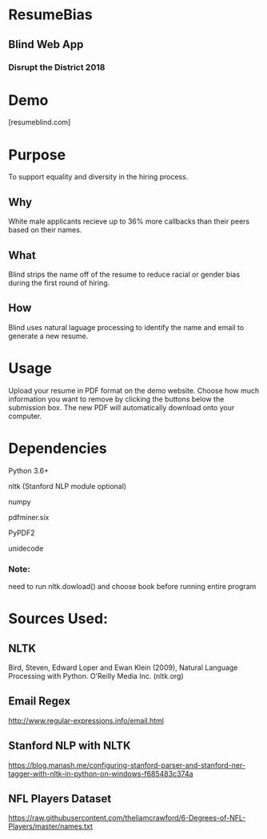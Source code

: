 # **ResumeBias**
## Blind Web App
### Disrupt the District 2018

# Demo
[resumeblind.com]


# Purpose
To support equality and diversity in the hiring process.

## Why
White male applicants recieve up to 36% more callbacks than their peers based on their names.

## What
Blind strips the name off of the resume to reduce racial or gender bias during the first round of hiring.

## How
Blind uses natural laguage processing to identify the name and email to generate a new resume.

# Usage
Upload your resume in PDF format on the demo website. Choose how much information you want to remove by clicking the buttons below the submission box. The new PDF will automatically download onto your computer.

# Dependencies
Python 3.6+

nltk (Stanford NLP module optional)

numpy

pdfminer.six

PyPDF2

unidecode

### Note:
need to run nltk.dowload() and choose book before running entire program

# Sources Used:

## NLTK
Bird, Steven, Edward Loper and Ewan Klein (2009), Natural Language Processing with Python. O'Reilly Media Inc. (nltk.org)

## Email Regex
http://www.regular-expressions.info/email.html

## Stanford NLP with NLTK
https://blog.manash.me/configuring-stanford-parser-and-stanford-ner-tagger-with-nltk-in-python-on-windows-f685483c374a

## NFL Players Dataset
https://raw.githubusercontent.com/theliamcrawford/6-Degrees-of-NFL-Players/master/names.txt
